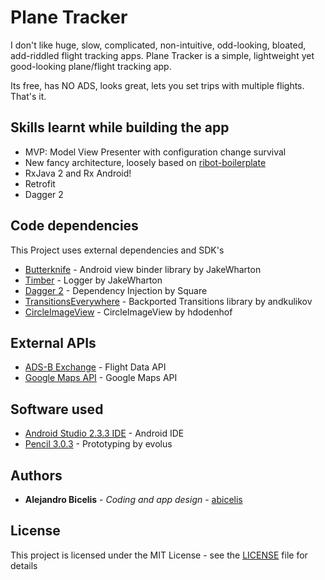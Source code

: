 # Plane Tracker #

I don't like huge, slow, complicated, non-intuitive, odd-looking, bloated, add-riddled flight tracking apps. Plane Tracker is a simple, lightweight yet good-looking plane/flight tracking app.

Its free, has NO ADS, looks great, lets you set trips with multiple flights. That's it.

<!----
Please check out the prototype by clicking [right here!](https://abicelis.github.io/ChefBuddyPrototype/ "Chef Buddy Prototype")

<a target="_blank" href='https://play.google.com/store/apps/details?id=ve.com.abicelis.chefbuddy&pcampaignid=MKT-Other-global-all-co-prtnr-py-PartBadge-Mar2515-1'><img alt='Get it on Google Play' src='https://play.google.com/intl/en_us/badges/images/generic/en_badge_web_generic.png' width="240px"/></a>

## Screenshots


[ ![](https://github.com/abicelis/ChefBuddy/blob/master/graphics/play_store/screens/v1.0/nexus5X/thumbs/1%20chef%20buddy%20home.png) ](https://github.com/abicelis/ChefBuddy/blob/master/graphics/play_store/screens/v1.0/nexus5X/1%20chef%20buddy%20home.png)
[ ![](https://github.com/abicelis/ChefBuddy/blob/master/graphics/play_store/screens/v1.0/nexus5X/thumbs/2%20spinwheel%20start.png) ](https://github.com/abicelis/ChefBuddy/blob/master/graphics/play_store/screens/v1.0/nexus5X/2%20spinwheel%20start.png.png)
[ ![](https://github.com/abicelis/ChefBuddy/blob/master/graphics/play_store/screens/v1.0/nexus5X/thumbs/3%20recipe%20detail.png) ](https://github.com/abicelis/ChefBuddy/blob/master/graphics/play_store/screens/v1.0/nexus5X/3%20recipe%20detail.png)
[ ![](https://github.com/abicelis/ChefBuddy/blob/master/graphics/play_store/screens/v1.0/nexus5X/thumbs/4%20recipe%20search.png) ](https://github.com/abicelis/ChefBuddy/blob/master/graphics/play_store/screens/v1.0/nexus5X/4%20recipe%20search.png)
[ ![](https://github.com/abicelis/ChefBuddy/blob/master/graphics/play_store/screens/v1.0/nexus5X/thumbs/5%20ingredient%20add.png) ](https://github.com/abicelis/ChefBuddy/blob/master/graphics/play_store/screens/v1.0/nexus5X/5%20ingredient%20add.png)
[ ![](https://github.com/abicelis/ChefBuddy/blob/master/graphics/play_store/screens/v1.0/nexus5X/thumbs/6%20image%20edit.png) ](https://github.com/abicelis/ChefBuddy/blob/master/graphics/play_store/screens/v1.0/nexus5X/6%20image%20edit.png)
--->


## Skills learnt while building the app 
- MVP: Model View Presenter with configuration change survival
- New fancy architecture, loosely based on [ribot-boilerplate](https://github.com/ribot/android-boilerplate)
- RxJava 2 and Rx Android!
- Retrofit
- Dagger 2


## Code dependencies

This Project uses external dependencies and SDK's

* [Butterknife](https://github.com/JakeWharton/butterknife) - Android view binder library by JakeWharton
* [Timber](https://github.com/JakeWharton/timber) - Logger by JakeWharton
* [Dagger 2](https://github.com/google/dagger) - Dependency Injection by Square
* [TransitionsEverywhere](https://github.com/andkulikov/Transitions-Everywhere) - Backported Transitions library by andkulikov
* [CircleImageView](https://github.com/hdodenhof/CircleImageView) - CircleImageView by hdodenhof


## External APIs

* [ADS-B Exchange](https://www.adsbexchange.com) - Flight Data API
* [Google Maps API](https://developers.google.com/maps/) - Google Maps API


## Software used

* [Android Studio 2.3.3 IDE](https://developer.android.com/studio/index.html) - Android IDE
* [Pencil 3.0.3](https://github.com/evolus/pencil) - Prototyping by evolus


## Authors

* **Alejandro Bicelis** - *Coding and app design* - [abicelis](https://github.com/abicelis)


## License

This project is licensed under the MIT License - see the [LICENSE](https://github.com/abicelis/PlaneTracker/blob/master/LICENSE) file for details

